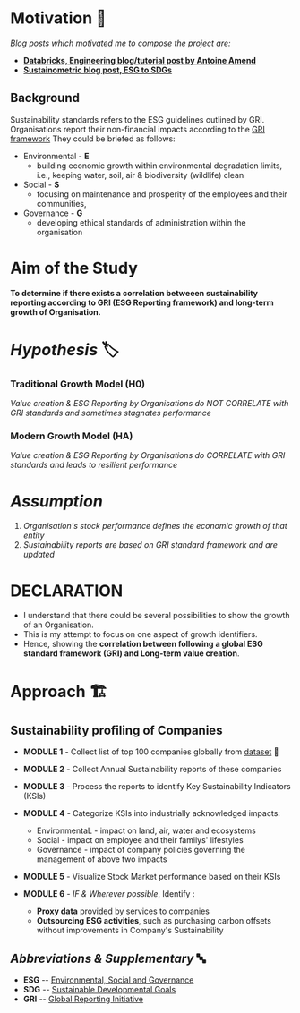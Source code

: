 # Motivation 🚀
_Blog posts which motivated me to compose the project are:_
* **[Databricks, Engineering blog/tutorial post by Antoine Amend](https://databricks.com/blog/2020/07/10/a-data-driven-approach-to-environmental-social-and-governance.html)**
* **[Sustainometric blog post, ESG to SDGs](https://sustainometric.com/esg-to-sdgs-connected-paths-to-a-sustainable-future/)**


## Background
Sustainability standards refers to the ESG guidelines outlined by GRI. Organisations report their non-financial impacts according to the [GRI framework](https://www.globalreporting.org/how-to-use-the-gri-standards/gri-standards-english-language/) They could be briefed as follows:
* Environmental - **E** 
    * building economic growth within environmental degradation limits, i.e., keeping water, soil, air & biodiversity (wildlife) clean
* Social        - **S**
    * focusing on maintenance and prosperity of the employees and their communities, 
* Governance    - **G**
    * developing ethical standards of administration within the organisation
 

# Aim of the Study
**To determine if there exists a correlation betweeen sustainability reporting according to GRI (ESG Reporting framework) and long-term growth of Organisation.**


# _**Hypothesis**_ 🏷️
### **Traditional Growth Model (H0)**
_Value creation & ESG Reporting by Organisations do NOT CORRELATE with GRI standards and sometimes stagnates performance_</br>

### **Modern Growth Model (HA)**
_Value creation & ESG Reporting by Organisations do CORRELATE with GRI standards and leads to resilient performance_</br>


# _Assumption_
1. _Organisation's stock performance defines the economic growth of that entity_
2. _Sustainability reports are based on GRI standard framework and are updated_

# **DECLARATION** 
- I understand that there could be several possibilities to show the growth of an Organisation. 
- This is my attempt to focus on one aspect of growth identifiers. 
- Hence, showing the **correlation between following a global ESG standard framework (GRI) and Long-term value creation**.


# Approach 🏗️
## Sustainability profiling of Companies
* **MODULE 1** - Collect list of top 100 companies globally from [dataset](https://github.com/prak112/esg-profile/blob/7b320c46d47dca93c9b0abf453bcc234039b91c7/dataset) 💾
* **MODULE 2** - Collect Annual Sustainability reports of these companies
* **MODULE 3** - Process the reports to identify Key Sustainability Indicators (KSIs)
* **MODULE 4** - Categorize KSIs into industrially acknowledged impacts:
    - EnvironmentaL -  impact on land, air, water and ecosystems
    - Social        - impact on employee and their familys' lifestyles
    - Governance    - impact of company policies governing the management of above two impacts

* **MODULE 5** - Visualize Stock Market performance based on their KSIs 

* **MODULE 6** - _IF & Wherever possible_, Identify :
  - **Proxy data** provided by services to companies
  - **Outsourcing ESG activities**, such as purchasing carbon offsets without improvements in Company's Sustainability


## _Abbreviations & Supplementary_ 🔤
- **ESG** -- [Environmental, Social and Governance](https://www.investopedia.com/terms/e/environmental-social-and-governance-esg-criteria.asp)
- **SDG** -- [Sustainable Developmental Goals](https://sdgs.un.org/goals)
- **GRI** -- [Global Reporting Initiative](https://www.globalreporting.org/how-to-use-the-gri-standards/resource-center/) 

